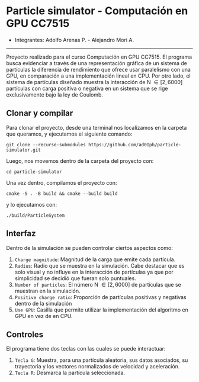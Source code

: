 # Particle simulator - Computación en GPU CC7515
- Integrantes: Adolfo Arenas P. - Alejandro Mori A.

---
Proyecto realizado para el curso Computación en GPU CC7515. El programa busca evidenciar a través de una representación gráfica de un sistema de partículas la diferencia de rendimiento que ofrece usar paralelismo con una GPU, en comparación a una implementación lineal en CPU. Por otro lado, el sistema de partículas diseñado muestra la interacción de N $\in [2, 6000]$ partículas con carga positiva o negativa en un sistema que se rige exclusivamente bajo la ley de Coulomb.
## Clonar y compilar
Para clonar el proyecto, desde una terminal nos localizamos en la carpeta que queramos, y ejecutamos el siguiente comando: 

```
git clone --recurse-submodules https://github.com/ad0Iph/particle-simulator.git
```

Luego, nos movemos dentro de la carpeta del proyecto con:
```
cd particle-simulator
```
Una vez dentro, compilamos el proyecto con:
```
cmake -S . -B build && cmake --build build
```
y lo ejecutamos con:
```
./build/ParticleSystem
```


## Interfaz

Dentro de la simulación se pueden controlar ciertos aspectos como:

1. `Charge magnitude`: Magnitud de la carga que emite cada partícula.
2. `Radius`: Radio que se muestra en la simulación. Cabe destacar que es solo visual y no influye en la interacción de partículas ya que por simplicidad se decidió que fueran solo puntuales.
3. `Number of particles`: El número N $\in [2, 6000]$ de partículas que se muestran en la simulación.
4. `Positive charge ratio`: Proporción de partículas positivas y negativas dentro de la simulación
5. `Use GPU`: Casilla que permite utilizar la implementación del algoritmo en GPU en vez de en CPU.

## Controles

El programa tiene dos teclas con las cuales se puede interactuar:

1. `Tecla G`: Muestra, para una partícula aleatoria, sus datos asociados, su trayectoria y los vectores normalizados de velocidad y aceleración. 
2. `Tecla R`: Desmarca la partícula seleccionada.
